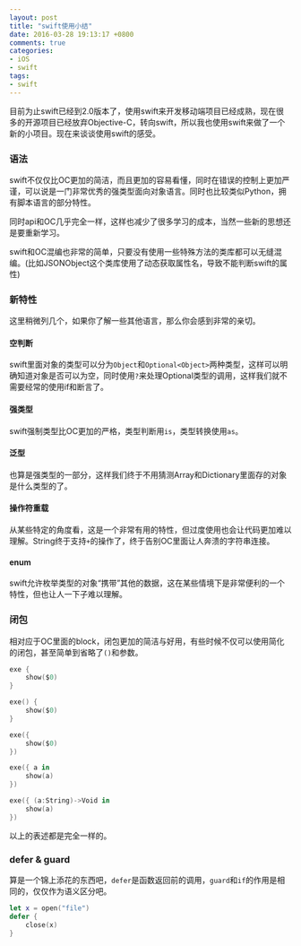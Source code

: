 ```yaml
---
layout: post
title: "swift使用小结"
date: 2016-03-28 19:13:17 +0800
comments: true
categories:
- iOS
- swift
tags:
- swift
---
```


目前为止swift已经到2.0版本了，使用swift来开发移动端项目已经成熟，现在很多的开源项目已经放弃Objective-C，转向swift，所以我也使用swift来做了一个新的小项目。现在来谈谈使用swift的感受。

<!--more-->

### 语法

swift不仅仅比OC更加的简洁，而且更加的容易看懂，同时在错误的控制上更加严谨，可以说是一门非常优秀的强类型面向对象语言。同时也比较类似Python，拥有脚本语言的部分特性。

同时api和OC几乎完全一样，这样也减少了很多学习的成本，当然一些新的思想还是要重新学习。

swift和OC混编也非常的简单，只要没有使用一些特殊方法的类库都可以无缝混编。(比如JSONObject这个类库使用了动态获取属性名，导致不能判断swift的属性)

### 新特性
这里稍微列几个，如果你了解一些其他语言，那么你会感到非常的亲切。

#### 空判断
swift里面对象的类型可以分为`Object`和`Optional<Object>`两种类型，这样可以明确知道对象是否可以为空，同时使用`?`来处理Optional类型的调用，这样我们就不需要经常的使用if和断言了。

#### 强类型
swift强制类型比OC更加的严格，类型判断用`is`，类型转换使用`as`。

#### 泛型
也算是强类型的一部分，这样我们终于不用猜测Array和Dictionary里面存的对象是什么类型的了。

#### 操作符重载
从某些特定的角度看，这是一个非常有用的特性，但过度使用也会让代码更加难以理解。String终于支持`+`的操作了，终于告别OC里面让人奔溃的字符串连接。

#### enum
swift允许枚举类型的对象“携带”其他的数据，这在某些情境下是非常便利的一个特性，但也让人一下子难以理解。



### 闭包

相对应于OC里面的block，闭包更加的简洁与好用，有些时候不仅可以使用简化的闭包，甚至简单到省略了`()`和参数。

```swift
exe {
	show($0)
}

exe() {
	show($0)
}

exe({
	show($0)
})

exe({ a in
	show(a)
})

exe({ (a:String)->Void in
	show(a)
})
```
以上的表述都是完全一样的。

### defer & guard

算是一个锦上添花的东西吧，`defer`是函数返回前的调用，`guard`和`if`的作用是相同的，仅仅作为语义区分吧。

```swift
let x = open("file")
defer {
	close(x)
}
```
